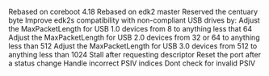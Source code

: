 Rebased on coreboot 4.18
Rebased on edk2 master
Reserved the centuary byte
Improve edk2s compatibility with non-compliant USB drives by:
Adjust the MaxPacketLength for USB 1.0 devices from 8 to anything less that 64
Adjust the MaxPacketLength for USB 2.0 devices from 32 or 64 to anything less than 512
Adjust the MaxPacketLength for USB 3.0 devices from 512 to anything less than 1024
Stall after requesting descriptor
Reset the port after a status change
Handle incorrect PSIV indices
Dont check for invalid PSIV
